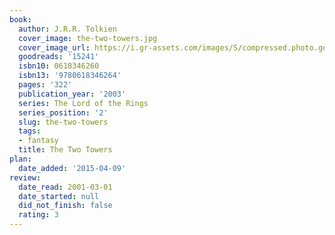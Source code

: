 ```yaml
---
book:
  author: J.R.R. Tolkien
  cover_image: the-two-towers.jpg
  cover_image_url: https://i.gr-assets.com/images/S/compressed.photo.goodreads.com/books/1298415523l/15241._SX98_.jpg
  goodreads: '15241'
  isbn10: 0618346260
  isbn13: '9780618346264'
  pages: '322'
  publication_year: '2003'
  series: The Lord of the Rings
  series_position: '2'
  slug: the-two-towers
  tags:
  - fantasy
  title: The Two Towers
plan:
  date_added: '2015-04-09'
review:
  date_read: 2001-03-01
  date_started: null
  did_not_finish: false
  rating: 3
---
```

